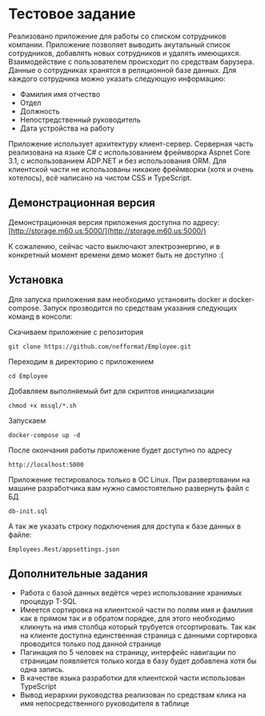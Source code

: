 # Тестовое задание 
Реализовано приложение для работы со списком сотрудников  компании.
Приложение позволяет выводить акутальный список сотрудников, добавлять новых сотрудников и удалять имеющихся. Взаимодействие с пользователем происходит по средствам барузера. Данные о сотрудниках хранятся в реляционной базе данных. 
Для каждого сотрудника можно указать следующую информацию:
- Фамилия имя отчество
- Отдел
- Должность
- Непостредственный руководитель
- Дата устройства на работу

Приложение использует архитектуру клиент-сервер.
Серверная часть реализована на языке C# с использованием фреймворка Aspnet Core 3.1, с использованием ADP.NET и без использования ORM.  Для клиентской части не использованы никакие фреймворки (хотя и очень хотелось), всё написано на чистом CSS и TypeScript.

## Демонстрационная версия
Демонстрационная версия приложения доступна по адресу:
[http://storage.m60.us:5000/](http://storage.m60.us:5000/)

К сожалению, сейчас часто выключают электроэнергию, и в конкретный момент времени демо может быть не доступно :(

## Установка
Для запуска приложения вам необходимо установить docker и docker-compose.
Запуск прозводится по средствам указания следующих команд в консоли:

Скачиваем приложение с репозитория
```
git clone https://github.com/nefformat/Employee.git
```
Переходим в директорию с приложением
```
cd Employee
```
Добавляем выполняемый бит для скриптов инициализации
```
chmod +x mssql/*.sh
```
Запускаем
```
docker-compose up -d
```
После окончания работы приложение будет доступно по адресу
```
http://localhost:5000
```
Приложение тестировалось только в ОС Linux. 
При развертовании на машине разработчика вам нужно самостоятельно развернуть файл с БД 
```
db-init.sql
```
А так же указать строку подключения для доступа к базе данных в файле:
```
Employees.Rest/appsettings.json
```

## Дополнительные задания
- Работа с базой данных ведётся через использование хранимых процедур T-SQL
- Имеется сортировка на клиентской части по полям имя и фамлиия как в прямом так и в обратом порядке, для этого необходимо кликнуть на имя столбца который трубуется отсортировать. Так как на клиенте доступна единственная страница с данными сортировка проводится только под данной странице
- Пагинация по 5 человек на страницу, интерфейс навигации по страницам появляется только когда в базу будет добавлена хотя бы одна запись.
- В качестве языка разработки для клиентской части использован TypeScript
- Вывод иерархии руководства реализован по средствам клика на имя непосредственного руководителя в таблице
